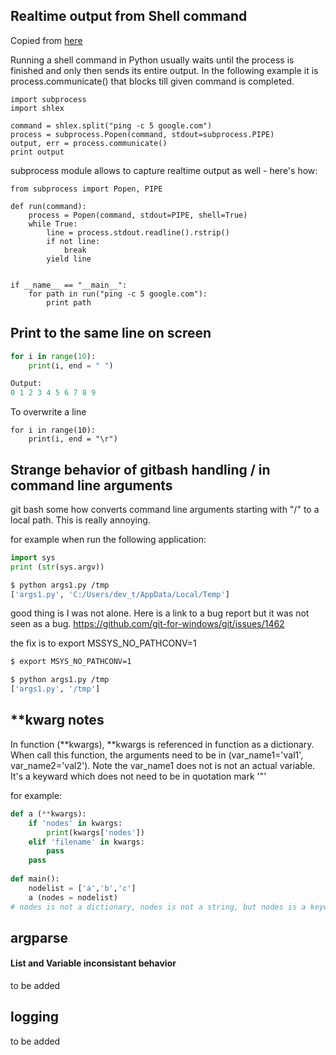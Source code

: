 ## Realtime output from Shell command

Copied from [here](https://zaiste.net/realtime_output_from_shell_command_in_python/)

Running a shell command in Python usually waits until the process is finished and only then sends its entire output. In the following example it is process.communicate() that blocks till given command is completed.
```
import subprocess
import shlex

command = shlex.split("ping -c 5 google.com")
process = subprocess.Popen(command, stdout=subprocess.PIPE)
output, err = process.communicate()
print output
```
subprocess module allows to capture realtime output as well - here's how:

```
from subprocess import Popen, PIPE

def run(command):
    process = Popen(command, stdout=PIPE, shell=True)
    while True:
        line = process.stdout.readline().rstrip()
        if not line:
            break
        yield line


if __name__ == "__main__":
    for path in run("ping -c 5 google.com"):
        print path
```


## Print to the same line on screen

```python
for i in range(10):
    print(i, end = " ")

Output:
0 1 2 3 4 5 6 7 8 9
```

To overwrite a line
```
for i in range(10):
    print(i, end = "\r")
```

## Strange behavior of gitbash handling / in command line arguments

git bash some how converts command line arguments starting with "/" to a local path. This is really annoying. 

for example when run the following application:
```py
import sys
print (str(sys.argv))
```

```bash
$ python args1.py /tmp
['args1.py', 'C:/Users/dev_t/AppData/Local/Temp']
```

good thing is I was not alone. Here is a link to a bug report but it was not seen as a bug. 
https://github.com/git-for-windows/git/issues/1462

the fix is to export MSSYS_NO_PATHCONV=1

```bash
$ export MSYS_NO_PATHCONV=1

$ python args1.py /tmp
['args1.py', '/tmp']
```

## **kwarg notes

In function (**kwargs), **kwargs is referenced in function as a dictionary. When call this function, the arguments need to be in (var_name1='val1', var_name2='val2'). Note the var_name1 does not is not an actual variable. It's a keyward which does not need to be in quotation mark '"'

for example:
``` py
def a (**kwargs):
    if 'nodes' in kwargs:
        print(kwargs['nodes'])
    elif 'filename' in kwargs:
        pass
    pass
    
def main():
    nodelist = ['a','b','c']
    a (nodes = nodelist)
# nodes is not a dictionary, nodes is not a string, but nodes is a keyward

```

## argparse 

#### List and Variable  inconsistant behavior

to be added



## logging 

to be added